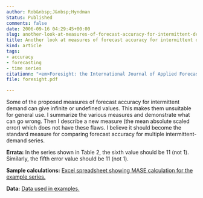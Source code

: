 ```yaml
---
author: Rob&nbsp;J&nbsp;Hyndman
Status: Published
comments: false
date: 2006-09-16 04:29:45+00:00
slug: another-look-at-measures-of-forecast-accuracy-for-intermittent-demand
title: Another look at measures of forecast accuracy for intermittent demand
kind: article
tags:
- accuracy
- forecasting
- time series
citationn: "<em>Foresight: the International Journal of Applied Forecasting</em> <b>4</b>, 43-46"
file: foresight.pdf

---
```


Some of the proposed measures of forecast accuracy for intermittent demand can give infinite or undefined values. This makes them unsuitable for general use. I summarize the various measures and demonstrate what can go wrong. Then I describe a new measure (the mean absolute scaled error) which does not have these flaws. I believe it should become the standard measure for comparing forecast accuracy for multiple intermittent-demand series.

**Errata:** In the series shown in Table 2, the sixth value should be 11 (not 1). Similarly, the fifth error value should be 11 (not 1).

**Sample calculations:** [Excel spreadsheet showing MASE calculation for the example series.](https://robjhyndman.com/files/MASE.xls)

**Data:** [Data used in examples.](https://robjhyndman.com/files/HKdata.xls)

